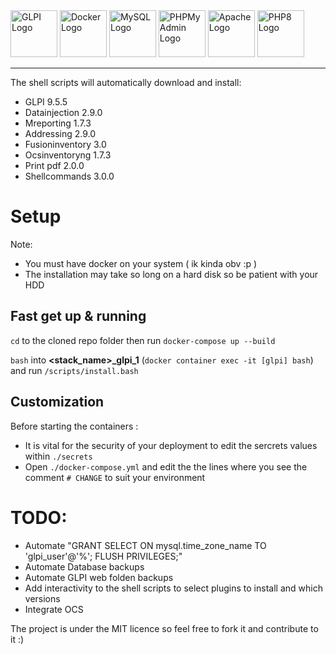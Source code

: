 <img src="https://glpi-project.org/wp-content/uploads/2017/03/logo-glpi-bleu-1.png" alt="GLPI Logo" width="75"/>
<img src="https://www.docker.com/sites/default/files/d8/styles/role_icon/public/2019-07/vertical-logo-monochromatic.png?itok=erja9lKc" alt="Docker Logo" width="75"/>
<img src="https://www.mysql.com/common/logos/logo-mysql-170x115.png" alt="MySQL Logo" width="75"/>
<img src="https://www.phpmyadmin.net/static/images/logo.png?067b638aa2a2" alt="PHPMyAdmin Logo" width="75"/>
<img src="http://www.apache.org/logos/res/httpd/default.png" alt="Apache Logo" width="75"/>
<img src="https://i0.wp.com/phpmagazine.net/wp-content/uploads/2020/09/php8.png?w=420&ssl=1" alt="PHP8 Logo" width="75"/>

---

The shell scripts will automatically download and install:

-   GLPI 9.5.5
-   Datainjection 2.9.0
-   Mreporting 1.7.3
-   Addressing 2.9.0
-   Fusioninventory 3.0
-   Ocsinventoryng 1.7.3
-   Print pdf 2.0.0
-   Shellcommands 3.0.0

# Setup

Note:

-   You must have docker on your system ( ik kinda obv :p )
-   The installation may take so long on a hard disk so be patient with your HDD

## Fast get up & running

`cd` to the cloned repo folder then run `docker-compose up --build`

`bash` into **<stack_name>\_glpi_1** (`docker container exec -it [glpi] bash`) and run `/scripts/install.bash`

## Customization

Before starting the containers :

- It is vital for the security of your deployment to edit the sercrets values within `./secrets`
- Open `./docker-compose.yml` and edit the the lines where you see the comment `# CHANGE` to suit your environment


# TODO:

-   Automate "GRANT SELECT ON mysql.time_zone_name TO 'glpi_user'@'%'; FLUSH PRIVILEGES;"
-   Automate Database backups
-   Automate GLPI web folden backups
-   Add interactivity to the shell scripts to select plugins to install and which versions
-   Integrate OCS

The project is under the MIT licence so feel free to fork it and contribute to it :)
